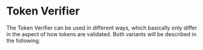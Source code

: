 # Token Verifier

The Token Verifier can be used in different ways, 
which basically only differ in the aspect of how tokens are validated. 
Both variants will be described in the following.
